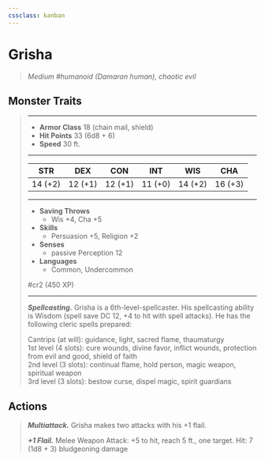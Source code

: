 ```yaml
---
cssclass: kanban
---
```


# Grisha
>*Medium #humanoid (Damaran human), chaotic evil*
## Monster Traits
>___
>- **Armor Class** 18 (chain mail, shield)
>- **Hit Points** 33 (6d8 + 6)
>- **Speed** 30 ft.
>___
>|STR|DEX|CON|INT|WIS|CHA|
>|:---:|:---:|:---:|:---:|:---:|:---:|
>|14 (+2)|12 (+1)|12 (+1)|11 (+0)|14 (+2)|16 (+3)|
>___
>- **Saving Throws**
>	 - Wis +4, Cha +5
>- **Skills**
>	 - Persuasion +5, Religion +2
>- **Senses**
>	 - passive Perception 12
>- **Languages**
>	 - Common, Undercommon
>
> #cr2 (450 XP)
>___
>***Spellcasting.*** Grisha is a 6th-level-spellcaster. His spellcasting ability is Wisdom (spell save DC 12, +4 to hit with spell attacks). He has the following cleric spells prepared:  
>
>Cantrips (at will): guidance, light, sacred flame, thaumaturgy  
>1st level (4 slots): cure wounds, divine favor, inflict wounds, protection from evil and good, shield of faith  
>2nd level (3 slots): continual flame, hold person, magic weapon, spiritual weapon  
>3rd level (3 slots): bestow curse, dispel magic, spirit guardians  
>
## Actions
>***Multiattack.*** Grisha makes two attacks with his +1 flail.  
>
>***+1 Flail.*** Melee Weapon Attack: +5 to hit, reach 5 ft., one target. Hit: 7 (1d8 + 3) bludgeoning damage